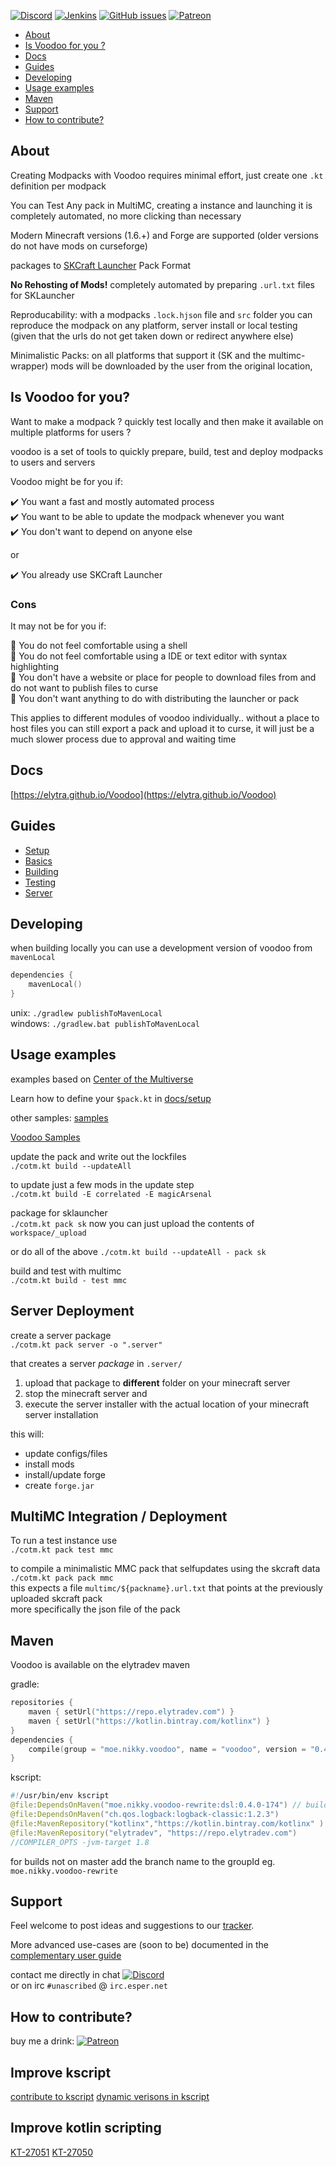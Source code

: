 <!--[![Discord](https://img.shields.io/discord/176780432371744769.svg?style=for-the-badge&label=%23ai-dev&logo=discord)](https://discord.gg/SRFkHfp)-->
[![Discord](https://img.shields.io/discord/342696338556977153.svg?style=for-the-badge&logo=discord)](https://discord.gg/SRFkHfp)
[![Jenkins](https://img.shields.io/jenkins/s/https/ci.elytradev.com/job/elytra/job/Voodoo/job/master.svg?style=for-the-badge&label=Jenkins%20Build)](https://ci.elytradev.com/job/elytra/job/Voodoo/job/master/lastSuccessfulBuild/artifact/)
[![GitHub issues](https://img.shields.io/github/issues/elytra/Voodoo.svg?style=for-the-badge&logo=github)](https://github.com/elytra/Voodoo/issues)
[![Patreon](https://img.shields.io/badge/Patreon-Nikkyai-red.svg?style=for-the-badge)](https://www.patreon.com/NikkyAi)

[TOC levels=2,2]: # " "

- [About](#about)
- [Is Voodoo for you ?](#is-voodoo-for-you)
- [Docs](#docs)
- [Guides](#guides)
- [Developing](#developing)
- [Usage examples](#usage-examples)
- [Maven](#maven)
- [Support](#support)
- [How to contribute?](#how-to-contribute)

About
-----

Creating Modpacks with Voodoo requires minimal effort, just create one `.kt` definition per modpack

You can Test Any pack in MultiMC, creating a instance and launching it is completely automated, no more clicking than necessary

Modern Minecraft versions (1.6.+) and Forge are supported (older versions do not have mods on curseforge)

packages to [SKCraft Launcher](https://github.com/SKCraft/Launcher#skcraft-launcher) Pack Format

**No Rehosting of Mods!** completely automated by preparing `.url.txt` files for SKLauncher

Reproducability: with a modpacks `.lock.hjson` file and `src` folder you can reproduce the modpack on any platform, server install or local testing
(given that the urls do not get taken down or redirect anywhere else)

Minimalistic Packs: on all platforms that support it (SK and the multimc-wrapper) mods will be downloaded by the user from the original location,  


Is Voodoo for you?
-------------------

Want to make a modpack ? quickly test locally and then make it available on multiple platforms for users ?

voodoo is a set of tools to quickly prepare, build, test and deploy modpacks to users and servers

Voodoo might be for you if: 

:heavy_check_mark: You want a fast and mostly automated process  
:heavy_check_mark: You want to be able to update the modpack whenever you want  
:heavy_check_mark: You don't want to depend on anyone else  

or

:heavy_check_mark: You already use SKCraft Launcher  

### Cons
It may not be for you if:

:small_orange_diamond: You do not feel comfortable using a shell  
:small_orange_diamond: You do not feel comfortable using a IDE or text editor with syntax highlighting  
:small_orange_diamond: You don't have a website or place for people to download files from 
and do not want to publish files to curse  
:small_orange_diamond: You don't want anything to do with distributing the launcher or pack  

This applies to different modules of voodoo individually.. without a place to host files you can still export
a pack and upload it to curse, it will just be a much slower process due to approval and waiting time

Docs
----

[https://elytra.github.io/Voodoo](https://elytra.github.io/Voodoo)

Guides
------

- [Setup](docs/setup)
- [Basics](docs/basics)
- [Building](docs/building)
- [Testing](docs/testing)
- [Server](docs/server)

Developing
----------

when building locally you can use a development version of voodoo from `mavenLocal`

```kotlin
dependencies {
    mavenLocal()
}
```

unix: `./gradlew publishToMavenLocal`  
windows: `./gradlew.bat publishToMavenLocal`

Usage examples
--------------

examples based on [Center of the Multiverse](https://github.com/elytra/Center-of-the-Multiverse)

Learn how to define your `$pack.kt` in [docs/setup](docs/setup)

other samples: [samples](samples) 

[Voodoo Samples](https://github.com/NikkyAI/VoodooSamples)

update the pack and write out the lockfiles \
`./cotm.kt build --updateAll`

to update just a few mods in the update step \
`./cotm.kt build -E correlated -E magicArsenal`

package for sklauncher \
`./cotm.kt pack sk`
now you can just upload the contents of `workspace/_upload`

or do all of the above
`./cotm.kt build --updateAll - pack sk`

build and test with multimc \
`./cotm.kt build - test mmc`

## Server Deployment

create a server package \
`./cotm.kt pack server -o ".server"`

that creates a server *package* in `.server/`
 1. upload that package to **different** folder on your minecraft server
 2. stop the minecraft server and
 3. execute the server installer with the actual location of your minecraft server installation

this will:
 - update configs/files
 - install mods
 - install/update forge
 - create `forge.jar`

## MultiMC Integration / Deployment

To run a test instance use \
`./cotm.kt pack test mmc`

to compile a minimalistic MMC pack that selfupdates using the skcraft data \
`./cotm.kt pack pack mmc` \
this expects a file `multimc/${packname}.url.txt` that points at the previously uploaded skcraft pack \
more specifically the json file of the pack

Maven
-----

Voodoo is available on the elytradev maven

gradle:
```kotlin
repositories {
    maven { setUrl("https://repo.elytradev.com") }
    maven { setUrl("https://kotlin.bintray.com/kotlinx") }
}
dependencies {
    compile(group = "moe.nikky.voodoo", name = "voodoo", version = "0.4.0+")
}
```

kscript:
```kotlin
#!/usr/bin/env kscript
@file:DependsOnMaven("moe.nikky.voodoo-rewrite:dsl:0.4.0-174") // buildnumber needs to be updated menually
@file:DependsOnMaven("ch.qos.logback:logback-classic:1.2.3")
@file:MavenRepository("kotlinx","https://kotlin.bintray.com/kotlinx" )
@file:MavenRepository("elytradev", "https://repo.elytradev.com")
//COMPILER_OPTS -jvm-target 1.8
```

for builds not on master add the branch name to the groupId
eg. `moe.nikky.voodoo-rewrite`

Support
-------

Feel welcome to post ideas and suggestions to our [tracker](https://github.com/elytra/Voodoo/issues).

More advanced use-cases are (soon to be) documented in the [complementary user guide](docs/user_guide)

contact me directly in chat [![Discord](https://img.shields.io/discord/342696338556977153.svg?style=flat-square&label=%23ai-lab&logo=discord)](https://discord.gg/SRFkHfp)   
or on irc `#unascribed` @ `irc.esper.net`

How to contribute?
------------------

buy me a drink: [![Patreon](https://img.shields.io/badge/Patreon-Nikkyai-red.svg?style=flat-square)](https://www.patreon.com/NikkyAi)

## Improve kscript

[contribute to kscript](https://github.com/holgerbrandl/kscript#how-to-contribute)
[dynamic verisons in kscript](https://github.com/holgerbrandl/kscript/issues/166)

## Improve kotlin scripting

[KT-27051](https://youtrack.jetbrains.com/issue/KT-27051)
[KT-27050](https://youtrack.jetbrains.com/issue/KT-27050)